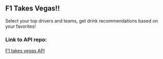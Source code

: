 ## F1 Takes Vegas!! 

Select your top drivers and teams, get drink recommendations based on your favorites!

### Link to API repo: 

[F1 takes vegas API]('https://github.com/nvalentini21/F1-Takes-Vegas-API')
